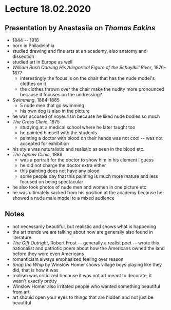 # Lecture 18.02.2020

## Presentation by Anastasiia on _Thomas Eakins_

- 1844 -- 1916
- born in Philadelphia
- studied drawing and fine arts at an academy, also anatomy and dissection
- studied art in Europe as well
- _William Rush Carving His Allegorical Figure of the Schuylkill River_,
1876-1877 
    - interestingly the focus is on the chair that has the nude model's clothes
    on it
    - the clothes thrown over the chair make the nudity more pronounced because
    it focuses on the undressing?
- _Swimming_, 1884-1885
    - 5 nude men that go swimming 
    - his own dog is also in the picture
- he was accused of voyeurism because he liked nude bodies so much
- _The Cross Clinic_, 1875
    - studying at a medical school where he later taught too
    - he painted himself with the students
    - painting a doctor with blood on their hands was not cool -- was not
    accepted for exhibition 
- his style was naturalistic and realistic as seen in the blood etc.
- _The Agnew Clinic_, 1889
    - was a portrait for the doctor to show him in his element I guess
    - he did not charge the doctor extra either
    - this painting does not have any blood
    - some people day that this painting is much more mature and less focused
    on being spectacular
- he also took photos of nude men and women in one picture etc
- he was ultimately sacked from his position at the academy because he showed
a nude male model to a mixed audience

## Notes

- not necessarily beautiful, but realistic and shows what is happening
- the art trends we are talking about now are generally also found in
literature
- _The Gift Outright_, Robert Frost -- generally a realist poet -- wrote this
nationalist and patriotic poem about how the Americans owned the land before
they were even Americans
- romanticism always emphasized feeling over reason
- _Snap the Whip_ by Winslow Homer shows village boys playing like they did,
that is how it was
- realism was criticized because it was not art meant to decorate, it wasn't
exactly pretty
- Winslow Homer also irritated people who wanted something beautiful from art
- art should open your eyes to things that are hidden and not just be beautiful
